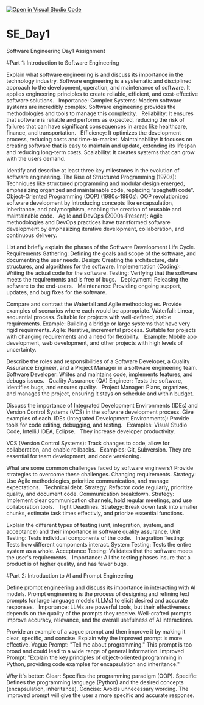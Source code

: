 [![Open in Visual Studio Code](https://classroom.github.com/assets/open-in-vscode-2e0aaae1b6195c2367325f4f02e2d04e9abb55f0b24a779b69b11b9e10269abc.svg)](https://classroom.github.com/online_ide?assignment_repo_id=18885483&assignment_repo_type=AssignmentRepo)
# SE_Day1
Software Engineering Day1 Assignment

#Part 1: Introduction to Software Engineering

Explain what software engineering is and discuss its importance in the technology industry.
Software engineering is a systematic and disciplined approach to the development, operation, and maintenance of software. It applies engineering principles to create reliable, efficient, and cost-effective software solutions.   
Importance:
Complex Systems: Modern software systems are incredibly complex. Software engineering provides the methodologies and tools to manage this complexity.   
Reliability: It ensures that software is reliable and performs as expected, reducing the risk of failures that can have significant consequences in areas like healthcare, finance, and transportation.   
Efficiency: It optimizes the development process, reducing costs and time-to-market.
Maintainability: It focuses on creating software that is easy to maintain and update, extending its lifespan and reducing long-term costs.
Scalability: It creates systems that can grow with the users demand.

Identify and describe at least three key milestones in the evolution of software engineering.
The Rise of Structured Programming (1970s): Techniques like structured programming and modular design emerged, emphasizing organized and maintainable code, replacing “spaghetti code”.
Object-Oriented Programming (OOP) (1980s-1990s): OOP revolutionized software development by introducing concepts like encapsulation, inheritance, and polymorphism, enabling the creation of reusable and maintainable code.   
Agile and DevOps (2000s-Present): Agile methodologies and DevOps practices have transformed software development by emphasizing iterative development, collaboration, and continuous delivery.

List and briefly explain the phases of the Software Development Life Cycle.
Requirements Gathering: Defining the goals and scope of the software, and documenting the user needs.
Design: Creating the architecture, data structures, and algorithms for the software.
Implementation (Coding): Writing the actual code for the software.
Testing: Verifying that the software meets the requirements and is free of bugs.   
Deployment: Releasing the software to the end-users.   
Maintenance: Providing ongoing support, updates, and bug fixes for the software.

Compare and contrast the Waterfall and Agile methodologies. Provide examples of scenarios where each would be appropriate.
Waterfall:
Linear, sequential process.
Suitable for projects with well-defined, stable requirements.
Example: Building a bridge or large systems that have very rigid requirments.
Agile:
Iterative, incremental process.
Suitable for projects with changing requirements and a need for flexibility.   
Example: Mobile app development, web development, and other projects with high levels of uncertainty.

Describe the roles and responsibilities of a Software Developer, a Quality Assurance Engineer, and a Project Manager in a software engineering team.
Software Developer: Writes and maintains code, implements features, and debugs issues.   
Quality Assurance (QA) Engineer: Tests the software, identifies bugs, and ensures quality.   
Project Manager: Plans, organizes, and manages the project, ensuring it stays on schedule and within budget.

Discuss the importance of Integrated Development Environments (IDEs) and Version Control Systems (VCS) in the software development process. Give examples of each.
IDEs (Integrated Development Environments):
Provide tools for code editing, debugging, and testing.   
Examples: Visual Studio Code, IntelliJ IDEA, Eclipse.   
They increase developer productivity.

VCS (Version Control Systems):
Track changes to code, allow for collaboration, and enable rollbacks.   
Examples: Git, Subversion.
They are essential for team development, and code versioning.

 What are some common challenges faced by software engineers? Provide strategies to overcome these challenges.
Changing requirements.
Strategy: Use Agile methodologies, prioritize communication, and manage expectations.   
Technical debt.
Strategy: Refactor code regularly, prioritize quality, and document code.
Communication breakdown.
Strategy: Implement clear communication channels, hold regular meetings, and use collaboration tools.   
Tight Deadlines.
Strategy: Break down task into smaller chunks, estimate task times effectivly, and priorize essential functions.

Explain the different types of testing (unit, integration, system, and acceptance) and their importance in software quality assurance.
Unit Testing: Tests individual components of the code.   
Integration Testing: Tests how different components interact.
System Testing: Tests the entire system as a whole.
Acceptance Testing: Validates that the software meets the user's requirements.   
Importance: All the testing phases insure that a product is of higher quality, and has fewer bugs.

#Part 2: Introduction to AI and Prompt Engineering


Define prompt engineering and discuss its importance in interacting with AI models.
Prompt engineering is the process of designing and refining text prompts for large language models (LLMs) to elicit desired and accurate responses.   
Importance: LLMs are powerful tools, but their effectiveness depends on the quality of the prompts they receive. Well-crafted prompts improve accuracy, relevance, and the overall usefulness of AI interactions.

Provide an example of a vague prompt and then improve it by making it clear, specific, and concise. Explain why the improved prompt is more effective.
Vague Prompt: "Tell me about programming."
This prompt is too broad and could lead to a wide range of general information.
Improved Prompt: "Explain the key principles of object-oriented programming in Python, providing code examples for encapsulation and inheritance."

Why it's better:
Clear: Specifies the programming paradigm (OOP).
Specific: Defines the programming language (Python) and the desired concepts (encapsulation, inheritance).
Concise: Avoids unnecessary wording.
The improved prompt will give the user a more specific and accurate response.



